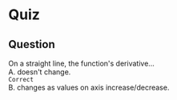 Quiz
====  

Question
--------  

On a straight line, the function's derivative...  
A. doesn't change.  
`Correct`  
B. changes as values on axis increase/decrease.  